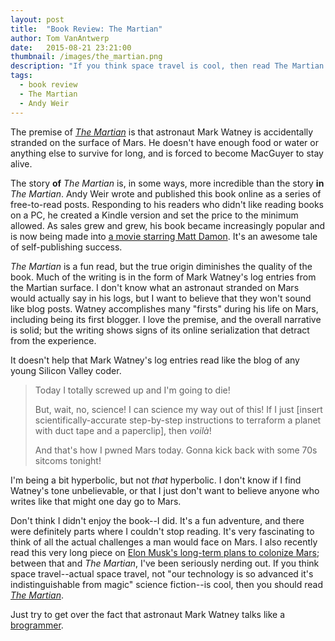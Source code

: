 ```yaml
---
layout: post
title:  "Book Review: The Martian"
author: Tom VanAntwerp
date:   2015-08-21 23:21:00
thumbnail: /images/the_martian.png
description: "If you think space travel is cool, then read The Martian. Just try to get over the fact that astronaut Mark Watney talks like a brogrammer."
tags:
  - book review
  - The Martian
  - Andy Weir
---
```

The premise of [*The Martian*](http://amzn.to/1h2hnNl) is that astronaut Mark Watney is accidentally stranded on the surface of Mars. He doesn't have enough food or water or anything else to survive for long, and is forced to become MacGuyer to stay alive.

The story **of** *The Martian* is, in some ways, more incredible than the story **in** *The Martian*. Andy Weir wrote and published this book online as a series of free-to-read posts. Responding to his readers who didn't like reading books on a PC, he created a Kindle version and set the price to the minimum allowed. As sales grew and grew, his book became increasingly popular and is now being made into [a movie starring Matt Damon](https://www.youtube.com/watch?v=ej3ioOneTy8). It's an awesome tale of self-publishing success.

*The Martian* is a fun read, but the true origin diminishes the quality of the book. Much of the writing is in the form of Mark Watney's log entries from the Martian surface. I don't know what an astronaut stranded on Mars would actually say in his logs, but I want to believe that they won't sound like blog posts. Watney accomplishes many "firsts" during his life on Mars, including being its first blogger. I love the premise, and the overall narrative is solid; but the writing shows signs of its online serialization that detract from the experience.

It doesn't help that Mark Watney's log entries read like the blog of any young Silicon Valley coder.

> Today I totally screwed up and I'm going to die!
>
> But, wait, no, science! I can science my way out of this! If I just [insert scientifically-accurate step-by-step instructions to terraform a planet with duct tape and a paperclip], then *voilà*!
>
> And that's how I pwned Mars today. Gonna kick back with some 70s sitcoms tonight!

I'm being a bit hyperbolic, but not *that* hyperbolic. I don't know if I find Watney's tone unbelievable, or that I just don't want to believe anyone who writes like that might one day go to Mars.

Don't think I didn't enjoy the book--I did. It's a fun adventure, and there were definitely parts where I couldn't stop reading. It's very fascinating to think of all the actual challenges a man would face on Mars. I also recently read this very long piece on [Elon Musk's long-term plans to colonize Mars](http://waitbutwhy.com/2015/08/how-and-why-spacex-will-colonize-mars.html); between that and *The Martian*, I've been seriously nerding out. If you think space travel--actual space travel, not "our technology is so advanced it's indistinguishable from magic" science fiction--is cool, then you should read [*The Martian*](http://amzn.to/1h2hnNl).

Just try to get over the fact that astronaut Mark Watney talks like a [brogrammer](http://www.urbandictionary.com/define.php?term=brogrammer).

